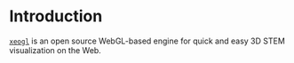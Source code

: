 # Introduction

[````xeogl````](http://xeogl.org) is an open source WebGL-based engine for quick and easy 3D STEM visualization on the Web.

